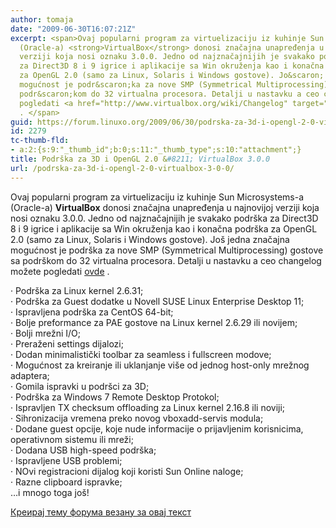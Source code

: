 ```yaml
---
author: tomaja
date: "2009-06-30T16:07:21Z"
excerpt: <span>Ovaj popularni program za virtuelizaciju iz kuhinje Sun Microsystems-a
  (Oracle-a) <strong>VirtualBox</strong> donosi značajna unapređenja u najnovijoj
  verziji koja nosi oznaku 3.0.0. Jedno od najznačajnijih je svakako podr&scaron;ka
  za Direct3D 8 i 9 igrice i aplikacije sa Win okruženja kao i konačna podr&scaron;ka
  za OpenGL 2.0 (samo za Linux, Solaris i Windows gostove). Jo&scaron; jedna značajna
  mogućnost je podr&scaron;ka za nove SMP (Symmetrical Multiprocessing) gostove sa
  podr&scaron;kom do 32 virtualna procesora. Detalji u nastavku a ceo changelog možete
  pogledati <a href="http://www.virtualbox.org/wiki/Changelog" target="_blank">ovde</a>
  . </span>
guid: https://forum.linuxo.org/2009/06/30/podrska-za-3d-i-opengl-2-0-virtualbox-3-0-0/
id: 2279
tc-thumb-fld:
- a:2:{s:9:"_thumb_id";b:0;s:11:"_thumb_type";s:10:"attachment";}
title: Podrška za 3D i OpenGL 2.0 &#8211; VirtualBox 3.0.0
url: /podrska-za-3d-i-opengl-2-0-virtualbox-3-0-0/
---
```

<span>Ovaj popularni program za virtuelizaciju iz kuhinje Sun Microsystems-a (Oracle-a) <strong>VirtualBox</strong> donosi značajna unapređenja u najnovijoj verziji koja nosi oznaku 3.0.0. Jedno od najznačajnijih je svakako podr&scaron;ka za Direct3D 8 i 9 igrice i aplikacije sa Win okruženja kao i konačna podr&scaron;ka za OpenGL 2.0 (samo za Linux, Solaris i Windows gostove). Jo&scaron; jedna značajna mogućnost je podr&scaron;ka za nove SMP (Symmetrical Multiprocessing) gostove sa podr&scaron;kom do 32 virtualna procesora. Detalji u nastavku a ceo changelog možete pogledati <a href="http://www.virtualbox.org/wiki/Changelog" target="_blank">ovde</a> . </span><!--break-->

<span>&middot; Podr&scaron;ka za Linux kernel 2.6.31;<br /> &middot; Podr&scaron;ka za Guest dodatke u Novell SUSE Linux Enterprise Desktop 11;<br /> &middot; Ispravljena podr&scaron;ka za CentOS 64-bit;<br /> &middot; Bolje preformance za PAE gostove na Linux kernel 2.6.29 ili novijem;<br /> &middot; Bolji mrežni I/O;<br /> &middot; Preraženi settings dijalozi;<br /> &middot; Dodan minimalistički toolbar za seamless i fullscreen modove;<br /> &middot; Mogućnost za kreiranje ili uklanjanje vi&scaron;e od jednog host-only mrežnog adaptera;<br /> &middot; Gomila ispravki u podr&scaron;ci za 3D;<br /> &middot; Podr&scaron;ka za Windows 7 Remote Desktop Protokol;<br /> &middot; Ispravljen TX checksum offloading za Linux kernel 2.16.8 ili noviji;<br /> &middot; Sihronizacija vremena preko novog vboxadd-servis modula;<br /> &middot; Dodane guest opcije, koje nude informacije o prijavljenim korisnicima, operativnom sistemu ili mreži;<br /> &middot; Dodana USB high-speed podr&scaron;ka;<br /> &middot; Ispravljene USB problemi;<br /> &middot; NOvi registracioni dijalog koji koristi Sun Online naloge;<br /> &middot; Razne clipboard ispravke;<br /> &#8230;i mnogo toga jo&scaron;!</span>

[Креирај тему форума везану за овај текст](https://linuxo.org/nova-tema-na-forumu/?se_pid=2279)